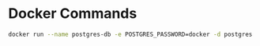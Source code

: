 # Docker Commands

```bash
docker run --name postgres-db -e POSTGRES_PASSWORD=docker -d postgres
```